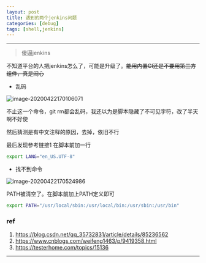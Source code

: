 ```yaml
---
layout: post
title: 遇到的两个jenkins问题
categories: [debug]
tags: [shell,jenkins]
---
```

  

---

 

> 傻逼jenkins



不知道平台的人把jenkins怎么了，可能是升级了。~~能用内置CI还是不要用第三方组件，真是闹心~~



- 乱码

![image-20200422170106071](https://wanghenshui.github.io/assets/image-20200422170106071.png)

不止这一个命令，git rm都会乱码，我还以为是脚本隐藏了不可见字符，改了半天啊不好使

然后猜测是有中文注释的原因，去掉，依旧不行

最后发现参考链接1 在脚本前加一行

```bash
export LANG="en_US.UTF-8"  
```



-  找不到命令

![image-20200422170524986](https://wanghenshui.github.io/assets/image-20200422170524986.png)

PATH被清空了。在脚本前加上PATH定义即可

```bash
export PATH="/usr/local/sbin:/usr/local/bin:/usr/sbin:/usr/bin"
```





### ref

1. https://blog.csdn.net/qq_35732831/article/details/85236562
2. https://www.cnblogs.com/weifeng1463/p/9419358.html
3. https://testerhome.com/topics/15136



---

